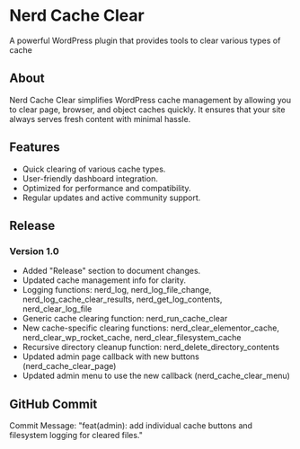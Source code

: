 # Nerd Cache Clear
 A powerful WordPress plugin that provides tools to clear various types of cache

## About

Nerd Cache Clear simplifies WordPress cache management by allowing you to clear page, browser, and object caches quickly. It ensures that your site always serves fresh content with minimal hassle.

## Features

- Quick clearing of various cache types.
- User-friendly dashboard integration.
- Optimized for performance and compatibility.
- Regular updates and active community support.

## Release

### Version 1.0
- Added "Release" section to document changes.
- Updated cache management info for clarity.
- Logging functions: nerd_log, nerd_log_file_change, nerd_log_cache_clear_results, nerd_get_log_contents, nerd_clear_log_file
- Generic cache clearing function: nerd_run_cache_clear
- New cache-specific clearing functions: nerd_clear_elementor_cache, nerd_clear_wp_rocket_cache, nerd_clear_filesystem_cache
- Recursive directory cleanup function: nerd_delete_directory_contents
- Updated admin page callback with new buttons (nerd_cache_clear_page)
- Updated admin menu to use the new callback (nerd_cache_clear_menu)

## GitHub Commit

Commit Message: "feat(admin): add individual cache buttons and filesystem logging for cleared files."
